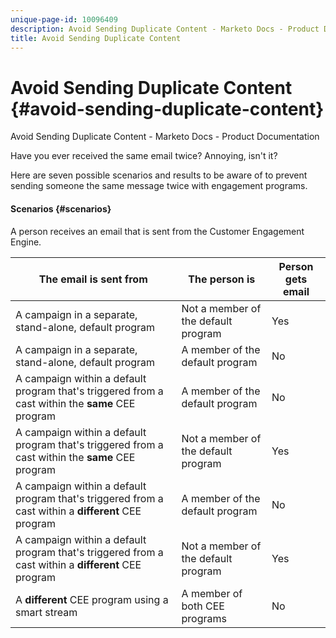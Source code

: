 ```yaml
---
unique-page-id: 10096409
description: Avoid Sending Duplicate Content - Marketo Docs - Product Documentation
title: Avoid Sending Duplicate Content
---
```


# Avoid Sending Duplicate Content {#avoid-sending-duplicate-content}

Avoid Sending Duplicate Content - Marketo Docs - Product Documentation

Have you ever received the same email twice? Annoying, isn't it?

Here are seven possible scenarios and results to be aware of to prevent sending someone the same message twice with engagement programs.

#### Scenarios {#scenarios}

A person receives an email that is sent from the Customer Engagement Engine. 

| The email is sent from |The person is |Person gets email |
|---|---|---|
| A campaign in a separate, stand-alone, default program  |Not a member of the default program |Yes |
| A campaign in a separate, stand-alone, default program |A member of the default program |No |
| A campaign within a default program that's triggered from a cast within the **same** CEE program |A member of the default program |No |
| A campaign within a default program that's triggered from a cast within the **same** CEE program |Not a member of the default program |Yes |
| A campaign within a default program that's triggered from a cast within a **different** CEE program |A member of the default program |No |
| A campaign within a default program that's triggered from a cast within a **different** CEE program |Not a member of the default program |Yes |
| A **different** CEE program using a smart stream |A member of both CEE programs |No |


